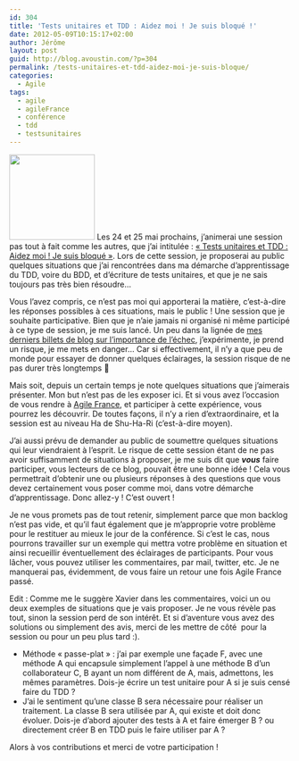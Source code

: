 ```yaml
---
id: 304
title: 'Tests unitaires et TDD : Aidez moi ! Je suis bloqué !'
date: 2012-05-09T10:15:17+02:00
author: Jérôme
layout: post
guid: http://blog.avoustin.com/?p=304
permalink: /tests-unitaires-et-tdd-aidez-moi-je-suis-bloque/
categories:
  - Agile
tags:
  - agile
  - agileFrance
  - conférence
  - tdd
  - testsunitaires
---
```


<img class="alignleft" title="Logo Agile France" src="http://conf.agile-france.org/wp-content/themes/twentyeleven-agilefrance/images/AgileFranceConference2012-logo.png" alt="" width="153" height="153" /> Les 24 et 25 mai prochains, j&rsquo;animerai une session pas tout à fait comme les autres, que j&rsquo;ai intitulée : <a title="Session Agile France" href="http://conf.agile-france.org/?speakers=tests-unitaires-et-tdd-je-suis-bloque-aidez-moi" target="_blank">« Tests unitaires et TDD : Aidez moi ! Je suis bloqué »</a>. Lors de cette session, je proposerai au public quelques situations que j&rsquo;ai rencontrées dans ma démarche d&rsquo;apprentissage du TDD, voire du BDD, et d&rsquo;écriture de tests unitaires, et que je ne sais toujours pas très bien résoudre&#8230;<!--more-->

Vous l&rsquo;avez compris, ce n&rsquo;est pas moi qui apporterai la matière, c&rsquo;est-à-dire les réponses possibles à ces situations, mais le public ! Une session que je souhaite participative. Bien que je n&rsquo;aie jamais ni organisé ni même participé à ce type de session, je me suis lancé. Un peu dans la lignée de <a title="Le seul échec, c’est celui de ne pas apprendre" href="http://blog.avoustin.com/le-seul-echec-cest-celui-de-ne-pas-apprendre/" target="_blank">mes derniers billets de blog sur l&rsquo;importance de l&rsquo;échec</a>, j&rsquo;expérimente, je prend un risque, je me mets en danger&#8230; Car si effectivement, il n&rsquo;y a que peu de monde pour essayer de donner quelques éclairages, la session risque de ne pas durer très longtemps 🙂

Mais soit, depuis un certain temps je note quelques situations que j&rsquo;aimerais présenter. Mon but n&rsquo;est pas de les exposer ici. Et si vous avez l&rsquo;occasion de vous rendre à <a title="Agile France" href="http://conf.agile-france.org" target="_blank">Agile France</a>, et participer à cette expérience, vous pourrez les découvrir. De toutes façons, il n&rsquo;y a rien d&rsquo;extraordinaire, et la session est au niveau Ha de Shu-Ha-Ri (c&rsquo;est-à-dire moyen).

J&rsquo;ai aussi prévu de demander au public de soumettre quelques situations qui leur viendraient à l&rsquo;esprit. Le risque de cette session étant de ne pas avoir suffisamment de situations à proposer, je me suis dit que _**vous**_ faire participer, vous lecteurs de ce blog, pouvait être une bonne idée ! Cela vous permettrait d&rsquo;obtenir une ou plusieurs réponses à des questions que vous devez certainement vous poser comme moi, dans votre démarche d&rsquo;apprentissage. Donc allez-y ! C&rsquo;est ouvert !

Je ne vous promets pas de tout retenir, simplement parce que mon backlog n&rsquo;est pas vide, et qu&rsquo;il faut également que je m&rsquo;approprie votre problème pour le restituer au mieux le jour de la conférence. Si c&rsquo;est le cas, nous pourrons travailler sur un exemple qui mettra votre problème en situation et ainsi recueillir éventuellement des éclairages de participants. Pour vous lâcher, vous pouvez utiliser les commentaires, par mail, twitter, etc. Je ne manquerai pas, évidemment, de vous faire un retour une fois Agile France passé.

Edit : Comme me le suggère Xavier dans les commentaires, voici un ou deux exemples de situations que je vais proposer. Je ne vous révèle pas tout, sinon la session perd de son intérêt. Et si d&rsquo;aventure vous avez des solutions ou simplement des avis, merci de les mettre de côté  pour la session ou pour un peu plus tard :).

  * Méthode « passe-plat » : j&rsquo;ai par exemple une façade F, avec une méthode A qui encapsule simplement l&rsquo;appel à une méthode B d&rsquo;un collaborateur C, B ayant un nom différent de A, mais, admettons, les mêmes paramètres. Dois-je écrire un test unitaire pour A si je suis censé faire du TDD ?
  * J&rsquo;ai le sentiment qu&rsquo;une classe B sera nécessaire pour réaliser un traitement. La classe B sera utilisée par A, qui existe et doit donc évoluer. Dois-je d&rsquo;abord ajouter des tests à A et faire émerger B ? ou directement créer B en TDD puis le faire utiliser par A ?

Alors à vos contributions et merci de votre participation !

